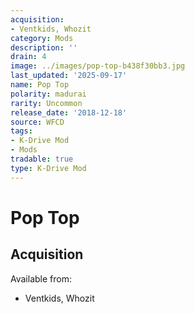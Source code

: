 ```yaml
---
acquisition:
- Ventkids, Whozit
category: Mods
description: ''
drain: 4
image: ../images/pop-top-b438f30bb3.jpg
last_updated: '2025-09-17'
name: Pop Top
polarity: madurai
rarity: Uncommon
release_date: '2018-12-18'
source: WFCD
tags:
- K-Drive Mod
- Mods
tradable: true
type: K-Drive Mod
---
```


# Pop Top

## Acquisition

Available from:
- Ventkids, Whozit

